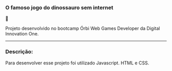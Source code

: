 <h3> O famoso jogo do dinossauro sem internet </h3> 🦖

Projeto desenvolvido no bootcamp Órbi Web Games Developer da Digital Innovation One.

------------------------------

<h3>Descrição:</h3>

Para desenvolver esse projeto foi utilizado Javascript. HTML e CSS.


